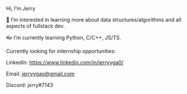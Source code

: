 Hi, I’m Jerry

🎈 I’m interested in learning more about data structures/algorithms and all aspects of fullstack dev.

👓 I’m currently learning Python, C/C++, JS/TS.

Currently looking for internship opportunities:

LinkedIn: https://www.linkedin.com/in/jerryyga0/

Email: jerryygao@gmail.com

Discord: jxrry#7143


<!---
jjxrry/jjxrry is a ✨ special ✨ repository because its `README.md` (this file) appears on your GitHub profile.
You can click the Preview link to take a look at your changes.
--->
